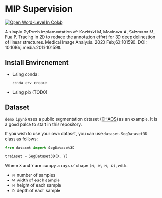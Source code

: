 # MIP Supervision

[![Open Word-Level In Colab](https://colab.research.google.com/assets/colab-badge.svg)](https://colab.research.google.com/drive/1DazL1mF3DXJERUX38-1bjUyS1gjXzZ6q?usp=sharing)

A simple PyTorch implementation of: Koziński M, Mosinska A, Salzmann M, Fua P. Tracing in 2D to reduce the annotation effort for 3D deep delineation of linear structures. Medical Image Analysis. 2020 Feb;60:101590. DOI: 10.1016/j.media.2019.101590.

## Install Environement

- Using conda:
  ```shell
  conda env create
  ```
- Using pip (TODO)

## Dataset

`demo.ipynb` uses a public segmentation dataset ([CHAOS](https://chaos.grand-challenge.org/Combined_Healthy_Abdominal_Organ_Segmentation/)) as an example. It is a good palce to start in this repository.

If you wish to use your own dataset, you can use `dataset.SegDataset3D` class as follows:

```python
from dataset import SegDataset3D

trainset = SegDataset3D(X, Y)
```

Where `X` and `Y` are numpy arrays of shape `(N, W, H, D)`, with:

- `N`: number of samples
- `W`: width of each sample
- `H`: height of each sample
- `D`: depth of each sample
